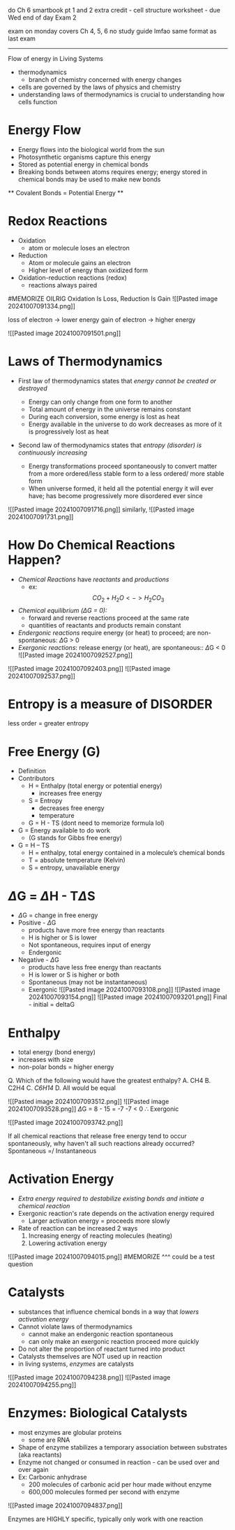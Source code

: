 do Ch 6 smartbook pt 1 and 2
extra credit - cell structure worksheet - due Wed end of day
Exam 2

exam on monday covers Ch 4, 5, 6
no study guide lmfao
same format as last exam

--------------

Flow of energy in Living Systems
- thermodynamics
	- branch of chemistry concerned with energy changes
- cells are governed by the laws of physics and chemistry
- understanding laws of thermodynamics is crucial to understanding how cells function

# Energy Flow
* Energy flows into the biological world from the sun
* Photosynthetic organisms capture this energy
* Stored as potential energy in chemical bonds
* Breaking bonds between atoms requires energy; energy stored in chemical bonds may be used to make new bonds

** Covalent Bonds = Potential Energy **


# Redox Reactions
- Oxidation
	- atom or molecule loses an electron
- Reduction
	- Atom or molecule gains an electron
	- Higher level of energy than oxidized form
- Oxidation-reduction reactions (redox)
	- reactions always paired

#MEMORIZE OILRIG
	Oxidation Is Loss,
	Reduction Is Gain
![[Pasted image 20241007091334.png]]

loss of electron -> lower energy
gain of electron -> higher energy

![[Pasted image 20241007091501.png]]

# Laws of Thermodynamics

* First law of thermodynamics states that *energy cannot be created or destroyed*

	- Energy can only change from one form to another
	- Total amount of energy in the universe remains constant
	- During each conversion, some energy is lost as heat
	- Energy available in the universe to do work decreases as more of it is progressively lost as heat

* Second law of thermodynamics states that *entropy (disorder) is continuously increasing*

	- Energy transformations proceed spontaneously to convert matter from a more ordered/less stable form to a less ordered/ more stable form
	- When universe formed, it held all the potential energy it will ever have; has become progressively more disordered ever since

![[Pasted image 20241007091716.png]]
similarly,
![[Pasted image 20241007091731.png]]

# How Do Chemical Reactions Happen?
- *Chemical Reactions* have *reactants* and *productions*
	- ex: $$ CO_2 + H_2O <-> H_2CO_3 $$
- *Chemical equilibrium ($\Delta$G = 0):*
	- forward and reverse reactions proceed at the same rate
	- quantities of reactants and products remain constant
- *Endergonic reactions* require energy (or heat) to proceed; are non-spontaneous: $\Delta$G > 0
- *Exergonic reactions*: release energy (or heat), are spontaneous:: $\Delta$G < 0
![[Pasted image 20241007092527.png]]


![[Pasted image 20241007092403.png]]
![[Pasted image 20241007092537.png]]

# Entropy is a measure of DISORDER
less order = greater entropy


# Free Energy (G)
- Definition
- Contributors
	- H = Enthalpy (total energy or potential energy)
		- increases free energy
	- S = Entropy
		- decreases free energy
		- temperature
	- G = H - TS
		(dont need to memorize formula lol)
- G = Energy available to do work
	- (G stands for Gibbs free energy)
- G = H – TS
	- H = enthalpy, total energy contained in a molecule’s chemical bonds
	- T = absolute temperature (Kelvin)
	- S = entropy, unavailable energy

# $\Delta$G = $\Delta$H - T$\Delta$S
- $\Delta$G = change in free energy
- Positive - $\Delta$G
	- products have more free energy than reactants
	- H is higher or S is lower
	- Not spontaneous, requires input of energy
	- Endergonic
- Negative - $\Delta$G
	- products have less free energy than reactants
	- H is lower or S is higher or both
	- Spontaneous (may not be instantaneous)
	- Exergonic
![[Pasted image 20241007093108.png]]
![[Pasted image 20241007093154.png]]
![[Pasted image 20241007093201.png]]
Final - initial = deltaG
# Enthalpy
- total energy (bond energy)
- increases with size
- non-polar bonds = higher energy

Q. Which of the following would have the greatest enthalpy?
	A. CH4
	B. C2H4
	C. *C6H14*
	D. All would be equal

![[Pasted image 20241007093512.png]]
![[Pasted image 20241007093528.png]]
$\Delta$G = 8 - 15 = -7
-7 < 0
$\therefore$ Exergonic

![[Pasted image 20241007093742.png]]

If all chemical reactions that release free energy tend to occur spontaneously, why haven't all such reactions already occurred?
Spontaneous =/ Instantaneous

# Activation Energy
- *Extra energy required to destabilize existing bonds and initiate a chemical reaction*
- Exergonic reaction's rate depends on the activation energy required
	- Larger activation energy = proceeds more slowly
- Rate of reaction can be increased 2 ways
	1. Increasing energy of reacting molecules (heating)
	2. Lowering activation energy

![[Pasted image 20241007094015.png]]
#MEMORIZE ^^^ could be a test question
# Catalysts
- substances that influence chemical bonds in a way that *lowers activation energy*
- Cannot violate laws of thermodynamics
	- cannot make an endergonic reaction spontaneous
	- can only make an exergonic reaction proceed more quickly
- Do not alter the proportion of reactant turned into product
- Catalysts themselves are NOT used up in reaction
- in living systems, *enzymes* are catalysts

![[Pasted image 20241007094238.png]]
![[Pasted image 20241007094255.png]]

# Enzymes: Biological Catalysts
- most enzymes are globular proteins
	- some are RNA
- Shape of enzyme stabilizes a temporary association between substrates (aka reactants)
- Enzyme not changed or consumed in reaction - can be used over and over again
- Ex: Carbonic anhydrase
	- 200 molecules of carbonic acid per hour made without enzyme
	- 600,000 molecules formed per second with enzyme

![[Pasted image 20241007094837.png]]

Enzymes are HIGHLY specific, typically only work with one reaction
